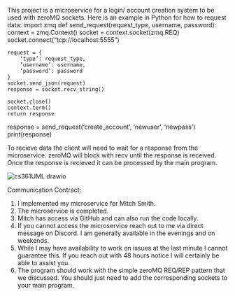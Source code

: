 This project is a microservice for a login/ account creation system to be used with
zeroMQ sockets. Here is an example in Python for how to request data:
import zmq
def send_request(request_type, username, password):
	context = zmq.Context()
	socket = context.socket(zmq.REQ)
	socket.connect(“tcp://localhost:5555”)

	request = {
		‘type’: request_type,
		‘username’: username,
		‘password’: password
	}
	socket.send_json(request)
	response = socket.recv_string()

	socket.close()
	context.term()
	return response

response = send_request(‘create_account’, ‘newuser’, ‘newpass’)
print(response) 

To recieve data the client will need to wait for a response from the microservice.
zeroMQ will block with recv until the response is received. Once the response is
recieved it can be processed by the main program.


![cs361UML drawio](https://github.com/bremnere/CS361_Partner_Project/assets/122298391/00dd6f20-6816-46bb-bfa7-b7c68e136a6c)

Communication Contract: 
1.	I implemented my microservice for Mitch Smith.
2.	The microservice is completed.
3.	Mitch has access via GitHub and can also run the code locally.
4.	If you cannot access the microservice reach out to me via direct message on Discord. I am generally available in the evenings and on weekends.
5.	While I may have availability to work on issues at the last minute I cannot guarantee this. If you reach out with 48 hours notice I will certainly be able to assist you.
6.	The program should work with the simple zeroMQ REQ/REP pattern that we discussed. You should just need to add the corresponding sockets to your main program.
